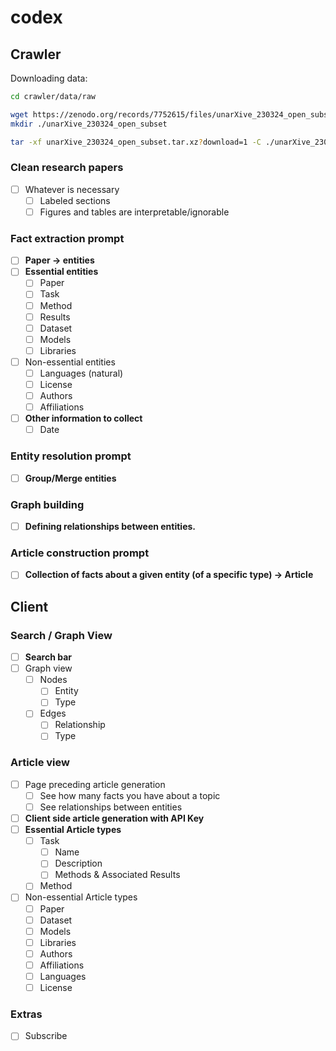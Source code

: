 # codex

## Crawler

Downloading data:

```sh
cd crawler/data/raw

wget https://zenodo.org/records/7752615/files/unarXive_230324_open_subset.tar.xz?download=1
mkdir ./unarXive_230324_open_subset

tar -xf unarXive_230324_open_subset.tar.xz?download=1 -C ./unarXive_230324_open_subset
```

### Clean research papers

- [ ] Whatever is necessary
  - [ ] Labeled sections
  - [ ] Figures and tables are interpretable/ignorable

### Fact extraction prompt

- [ ] **Paper -> entities**
- [ ] **Essential entities**
  - [ ] Paper
  - [ ] Task
  - [ ] Method
  - [ ] Results
  - [ ] Dataset
  - [ ] Models
  - [ ] Libraries
- [ ] Non-essential entities
  - [ ] Languages (natural)
  - [ ] License
  - [ ] Authors
  - [ ] Affiliations
- [ ] **Other information to collect**
  - [ ] Date

### Entity resolution prompt

- [ ] **Group/Merge entities**

### Graph building

- [ ] **Defining relationships between entities.**

### Article construction prompt

- [ ] **Collection of facts about a given entity (of a specific type) -> Article**

## Client

### Search / Graph View

- [ ] **Search bar**
- [ ] Graph view
  - [ ] Nodes
    - [ ] Entity
    - [ ] Type
  - [ ] Edges
    - [ ] Relationship
    - [ ] Type

### Article view

- [ ] Page preceding article generation
  - [ ] See how many facts you have about a topic
  - [ ] See relationships between entities
- [ ] **Client side article generation with API Key**
- [ ] **Essential Article types**
  - [ ] Task
    - [ ] Name
    - [ ] Description
    - [ ] Methods & Associated Results
  - [ ] Method
- [ ] Non-essential Article types
  - [ ] Paper
  - [ ] Dataset
  - [ ] Models
  - [ ] Libraries
  - [ ] Authors
  - [ ] Affiliations
  - [ ] Languages
  - [ ] License

### Extras

- [ ] Subscribe
